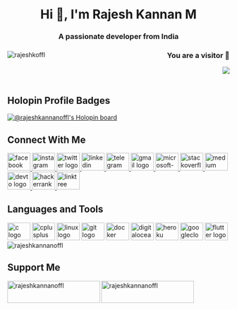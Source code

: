 <h1 align="center"> Hi 👋, I'm Rajesh Kannan M </h1>
<h3 align="center"> A passionate developer from India </h3>

<div align="left">
  <a href="https://twitter.com/rajeshkoffl" target="blank">
    <img align="left" src="https://img.shields.io/twitter/follow/rajeshkoffl?logo=twitter&style=for-the-badge" alt="rajeshkoffl"/>
  </a>
  <a>
    <h3 align="right"> You are a visitor 👀 </h3>
    <img align="right" src="https://profile-counter.glitch.me/r/count.svg?"/>
  </a>
</div>

<br> </br>

## Holopin Profile Badges
[![@rajeshkannanoffl's Holopin board](https://holopin.me/rajeshkannanoffl)](https://holopin.io/@rajeshkannanoffl)

## Connect With Me
<div align="left">
  <a href="https://fb.com/rajeshkannanoffl" target="_blank">
    <img src="https://raw.githubusercontent.com/maurodesouza/profile-readme-generator/master/src/assets/icons/social/facebook/default.svg" width="52" height="40" alt="facebook logo"  />
  </a>
  <a href="https://instagram.com/rajeshkannanoffl" target="_blank">
    <img src="https://raw.githubusercontent.com/maurodesouza/profile-readme-generator/master/src/assets/icons/social/instagram/default.svg" width="52" height="40" alt="instagram logo"  />
  </a>
  <a href="https://twitter.com/rajeshkoffl" target="_blank">
    <img src="https://raw.githubusercontent.com/maurodesouza/profile-readme-generator/master/src/assets/icons/social/twitter/default.svg" width="52" height="40" alt="twitter logo"  />
  </a>
  <a href="https://linkedin.com/in/rajeshkannanoffl" target="_blank">
    <img src="https://raw.githubusercontent.com/maurodesouza/profile-readme-generator/master/src/assets/icons/social/linkedin/default.svg" width="52" height="40" alt="linkedin logo"  />
  </a>
  <a href="https://telegram.dog/rajeshkannanoffl" target="_blank">
    <img src="https://raw.githubusercontent.com/maurodesouza/profile-readme-generator/master/src/assets/icons/social/telegram/default.svg" width="52" height="40" alt="telegram logo"  />
  </a>
  <a href="mailto:rajeshkannan.offl@gmail.com" target="_blank">
    <img src="https://raw.githubusercontent.com/maurodesouza/profile-readme-generator/master/src/assets/icons/social/gmail/default.svg" width="52" height="40" alt="gmail logo"  />
  </a>
  <a href="mailto:rajeshkannanoffl@outlook.com" target="_blank">
    <img src="https://raw.githubusercontent.com/maurodesouza/profile-readme-generator/master/src/assets/icons/social/microsoft-outlook/default.svg" width="52" height="40" alt="microsoft-outlook logo"  />
  </a>
  <a href="https://stackoverflow.com/users/19619643/rajesh-kannan-m" target="_blank">
    <img src="https://raw.githubusercontent.com/maurodesouza/profile-readme-generator/master/src/assets/icons/social/stackoverflow/default.svg" width="52" height="40" alt="stackoverflow logo"  />
  </a>
  <a href="https://medium.com/@rajeshkannanoffl" target="_blank">
    <img src="https://raw.githubusercontent.com/maurodesouza/profile-readme-generator/master/src/assets/icons/social/medium/default.svg" width="52" height="40" alt="medium logo"  />
  </a>
  <a href="https://dev.to/rajeshkannanoffl" target="_blank">
    <img src="https://raw.githubusercontent.com/maurodesouza/profile-readme-generator/master/src/assets/icons/social/devto/default.svg" width="52" height="40" alt="devto logo"  />
  </a>
  <a href="https://www.hackerrank.com/rajeshkannanoffl" target="_blank">
    <img src="https://raw.githubusercontent.com/maurodesouza/profile-readme-generator/master/src/assets/icons/social/hackerrank/default.svg" width="52" height="40" alt="hackerrank logo"  />
  </a>
  <a href="https://linktr.ee/rajeshkannanoffl" target="_blank">
    <img src="https://raw.githubusercontent.com/maurodesouza/profile-readme-generator/master/src/assets/icons/social/linktree/default.svg" width="52" height="40" alt="linktree logo"  />
  </a>
</div>

## Languages and Tools
<div align="left">
  <img src="https://cdn.jsdelivr.net/gh/devicons/devicon/icons/c/c-original.svg" height="40" width="52" alt="c logo"  />
  <img src="https://cdn.jsdelivr.net/gh/devicons/devicon/icons/cplusplus/cplusplus-original.svg" height="40" width="52" alt="cplusplus logo"  />
  <img src="https://cdn.jsdelivr.net/gh/devicons/devicon/icons/linux/linux-original.svg" height="40" width="52" alt="linux logo"  />
  <img src="https://cdn.jsdelivr.net/gh/devicons/devicon/icons/git/git-original.svg" height="40" width="52" alt="git logo"  />
  <img src="https://cdn.jsdelivr.net/gh/devicons/devicon/icons/docker/docker-original.svg" height="40" width="52" alt="docker logo"  />
  <img src="https://cdn.jsdelivr.net/gh/devicons/devicon/icons/digitalocean/digitalocean-original.svg" height="40" width="52" alt="digitalocean logo"  />
  <img src="https://cdn.jsdelivr.net/gh/devicons/devicon/icons/heroku/heroku-original.svg" height="40" width="52" alt="heroku logo"  />
  <img src="https://cdn.jsdelivr.net/gh/devicons/devicon/icons/googlecloud/googlecloud-original.svg" height="40" width="52" alt="googlecloud logo"  />
  <img src="https://cdn.jsdelivr.net/gh/devicons/devicon/icons/flutter/flutter-original.svg" height="40" width="52" alt="flutter logo"  />
</div>
<div>
    <img align="center" src="https://github-readme-streak-stats.herokuapp.com/?user=rajeshkannanoffl&" alt="rajeshkannanoffl"/>
</div>

## Support Me
<div align="left">
  <a href="https://www.buymeacoffee.com/rajeshkannanoffl">
    <img align="left" src="https://cdn.buymeacoffee.com/buttons/v2/default-yellow.png" height="50" width="210" alt="rajeshkannanoffl" />
  </a>
  <a href="https://www.paypal.com/rajeshkannanoffl"> <img align="left" src="https://assets.stickpng.com/images/580b57fcd9996e24bc43c530.png" height="50" width="210" alt="rajeshkannanoffl" />
  </a>
</div>
